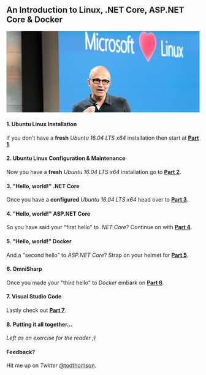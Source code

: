 ## An Introduction to Linux, .NET Core, ASP.NET Core & Docker

![1-nadella-loves-linux](README/1-nadella-loves-linux.jpg)

#### 1. Ubuntu Linux Installation

If you don't have a __fresh__ _Ubuntu 16.04 LTS x64_ installation then start at __[Part 1](Part1.md)__.

#### 2. Ubuntu Linux Configuration & Maintenance

Now you have a __fresh__ _Ubuntu 16.04 LTS x64_ installation go to __[Part 2](Part2.md)__.

#### 3. "Hello, world!" .NET Core

Once you have a __configured__ _Ubuntu 16.04 LTS x64_ head over to __[Part 3](Part3.md)__.

#### 4. "Hello, world!" ASP.NET Core

So you have said your "first hello" to _.NET Core_? Continue on with __[Part 4](Part4.md)__.

#### 5. "Hello, world!" Docker

And a "second hello" to _ASP.NET Core_? Strap on your helmet for __[Part 5](Part5.md)__.

#### 6. OmniSharp

Once you made your "third hello" to _Docker_ embark on __[Part 6](Step6.md)__.

#### 7. Visual Studio Code

Lastly check out __[Part 7](Step7.md)__.

#### 8. Putting it all together...

_Left as an exercise for the reader ;)_

#### Feedback?

Hit me up on _Twitter_ [@todthomson](https://twitter.com/todthomson).

